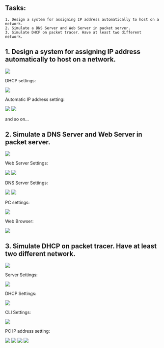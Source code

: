 ## Tasks:
```
1. Design a system for assigning IP address automatically to host on a network.
2. Simulate a DNS Server and Web Server in packet server.
3. Simulate DHCP on packet tracer. Have at least two different network.
```
## 1. Design a system for assigning IP address automatically to host on a network.

<img src="01.PNG">

DHCP settings:

<img src="01dhcp.PNG">

Automatic IP address setting:

<img src="01ip.PNG">

<img src="01ip2.PNG">

and so on...

## 2. Simulate a DNS Server and Web Server in packet server.

<img src="02.PNG">

Web Server Settings:

<img src="02web.PNG">

<img src="02web2.PNG">

DNS Server Settings:

<img src="02dns.PNG">

<img src="02dns2.PNG">

PC settings:

<img src="02pc.PNG">

Web Browser:

<img src="02pc2.PNG">

## 3. Simulate DHCP on packet tracer. Have at least two different network.

<img src="03.PNG">

Server Settings:

<img src="03ser1.PNG">

DHCP Settings:

<img src="03dhcp.PNG">

CLI Settings:

<img src="03cli.PNG">

PC IP address setting:

<img src="03pc0.PNG">
<img src="03pc1.PNG">
<img src="03pc3.PNG">
<img src="03pc4.PNG">